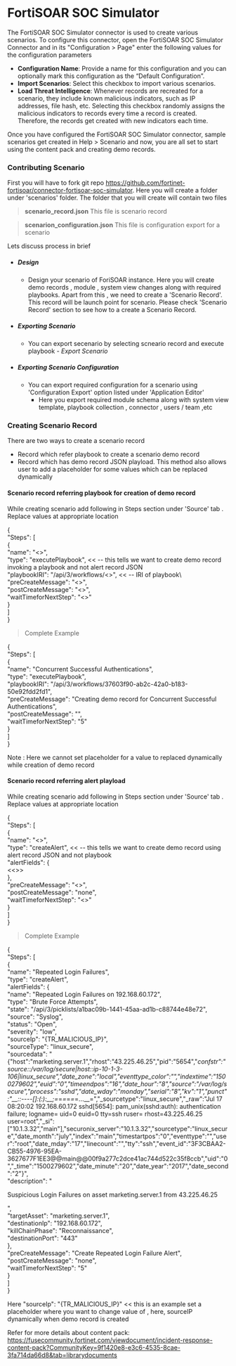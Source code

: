 # FortiSOAR SOC Simulator

The FortiSOAR SOC Simulator connector is used to create various scenarios. To configure this connector, open the FortiSOAR SOC Simulator Connector and in its "Configuration > Page" enter the following values for the configuration parameters  

- **Configuration Name**: Provide a name for this configuration and you can optionally mark this configuration as the “Default Configuration”. 
- **Import Scenarios**: Select this checkbox to import various scenarios. 
- **Load Threat Intelligence**: Whenever records are recreated for a scenario, they include known malicious indicators, such as IP addresses, file hash, etc. Selecting this checkbox randomly assigns the malicious indicators to records every time a record is created. Therefore, the records get created with new indicators each time.  

Once you have configured the FortiSOAR SOC Simulator connector, sample scenarios get created in Help > Scenario and now, you are all set to start using the content pack and creating demo records. 

### Contributing Scenario

First you will have to fork git repo https://github.com/fortinet-fortisoar/connector-fortisoar-soc-simulator. Here you will create a folder under 'scenarios' folder. The folder that you will create will contain two files
> **scenario_record.json**
   This file is scenario record
   
> **scenarion_configuration.json**
   This file is configuration export for a scenario

Lets discuss process in brief
- ##### Design
   - Design your scenario of ForiSOAR instance. Here you will create demo records , module , system view changes along with required playbooks. Apart from this , we need to create a 'Scenario Record'. This record will be launch point for scenario. Please check 'Scenario Record' section to see how to a create a Scenario Record.
- ##### Exporting Scenario
   - You can export secenario by selecting scneario record and execute playbook  - *Export  Scenario*
- ##### Exporting Scenario Configuration
   - You can export required configuration for a scenario using 'Configuration Export' option listed under 'Application Editor'
      - Here you export required module schema along with system view template, playbook collection , connector , users / team ,etc 

### Creating Scenario Record
There are two ways to create a scenario record
- Record which refer playbook to create a scenario demo record
- Record which has demo record JSON playload. This method also allows user to add a placeholder for some values which can be replaced dynamically 

#### Scenario record referring playbook for creation of demo record 
While creating scenario add following in Steps section under 'Source' tab . Replace values at appropriate location 

{\
  "Steps": [\
    {\
      "name": "<<Name of Scenario>>",\
      "type": "executePlaybook",  << -- this tells we want to create demo record invoking a  playbook and  not alert record JSON\
      "playbookIRI": "/api/3/workflows/<<GUID>>",  << -- IRI of playbook\  
      "preCreateMessage": "<<Message you want to display before creation of demo record>>",\
      "postCreateMessage": "<<Message you want to display after creation of demo record>>",\
      "waitTimeforNextStep": "<<time in seconds to delay next step>>"\
    }\
  ]\
} 

   


>Complete Example
   
{\
  "Steps": [\
    {\
      "name": "Concurrent Successful Authentications",\
      "type": "executePlaybook",\
      "playbookIRI": "/api/3/workflows/37603f90-ab2c-42a0-b183-50e92fdd2fd1",\
      "preCreateMessage": "Creating demo record for Concurrent Successful Authentications",\
      "postCreateMessage": "",\
      "waitTimeforNextStep": "5"\
    }\
  ]\
}  
   
Note : Here we cannot set placeholder for a value to replaced dynamically while creation of demo record 

#### Scenario record referring alert playload

While creating scenario add following in Steps section under 'Source' tab . Replace values at appropriate location  
   

 { \
   "Steps": [\
    {\
      "name": "<<Name of Scenario>>",\
      "type": "createAlert",    << -- this tells we want to create demo record using alert record JSON and not playbook\
      "alertFields": {\
        <<<Alert Record JSON>>>\
      },\
      "preCreateMessage": "<<Message you want to display before creation of demo record>>",\
      "postCreateMessage": "none",\
      "waitTimeforNextStep": "<<time in seconds to delay next step>>"\
    }\
  ]\
}
   

   
> Complete Example
   
{\
  "Steps": [\
    {\
      "name": "Repeated Login Failures",\
      "type": "createAlert",\
      "alertFields": {\
        "name": "Repeated Login Failures on 192.168.60.172",\
        "type": "Brute Force Attempts",\
        "state": "/api/3/picklists/a1bac09b-1441-45aa-ad1b-c88744e48e72",\
        "source": "Syslog",\
        "status": "Open",\
        "severity": "low",\
        "sourceIp": "{TR_MALICIOUS_IP}",\
        "sourceType": "linux_secure",\
        "sourcedata": "{\"host\":\"marketing.server.1\",\"rhost\":\"43.225.46.25\",\"pid\":\"5654\",\"_confstr\":\"source::/var/log/secure|host::ip-10-1-3-106|linux_secure\",\"date_zone\":\"local\",\"_eventtype_color\":\"\",\"_indextime\":\"1500279602\",\"euid\":\"0\",\"timeendpos\":\"16\",\"date_hour\":\"8\",\"source\":\"/var/log/secure\",\"process\":\"sshd\",\"date_wday\":\"monday\",\"_serial\":\"8\",\"_kv\":\"1\",\"punct\":\"__::_----_[]:_(:):__;_=_=_=_=_=_=...__=\",\"_sourcetype\":\"linux_secure\",\"_raw\":\"Jul 17 08:20:02 192.168.60.172 sshd[5654]: pam_unix(sshd:auth): authentication failure; logname= uid=0 euid=0 tty=ssh ruser= rhost=43.225.46.25 user=root\",\"_si\":[\"10.1.3.32\",\"main\"],\"securonix_server\":\"10.1.3.32\",\"sourcetype\":\"linux_secure\",\"date_month\":\"july\",\"index\":\"main\",\"timestartpos\":\"0\",\"eventtype\":\"\",\"user\":\"root\",\"date_mday\":\"17\",\"linecount\":\"\",\"tty\":\"ssh\",\"event_id\":\"3F3CBAA2-CB55-4976-95EA-3627677F1EE3@@main@@00f9a277c2dce41ac744d522c35f8ccb\",\"uid\":\"0\",\"_time\":\"1500279602\",\"date_minute\":\"20\",\"date_year\":\"2017\",\"date_second\":\"2\"}",\
        "description": "<p>Suspicious Login Failures on asset marketing.server.1 from 43.225.46.25&nbsp;</p>",\
        "targetAsset": "marketing.server.1",\
        "destinationIp": "192.168.60.172",\
        "killChainPhase": "Reconnaissance",\
        "destinationPort": "443"\
      },\
      "preCreateMessage": "Create Repeated Login Failure Alert",\
      "postCreateMessage": "none",\
      "waitTimeforNextStep": "5"\
    }\
  ]\
}  
   

Here "sourceIp": "{TR_MALICIOUS_IP}"   << this is an example set a placeholder where you want to change value of , here, sourceIP dynamically when demo record is created

Refer for more details about content pack: https://fusecommunity.fortinet.com/viewdocument/incident-response-content-pack?CommunityKey=9f1420e8-e3c6-4535-8cae-3fa714da66d8&tab=librarydocuments
